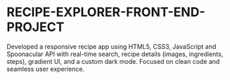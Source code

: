 # RECIPE-EXPLORER-FRONT-END-PROJECT
Developed a responsive recipe app using HTML5, CSS3, JavaScript and Spoonacular API with real-time search, recipe details (images, ingredients, steps), gradient UI, and a custom dark mode. Focused on clean code and seamless user experience. 

